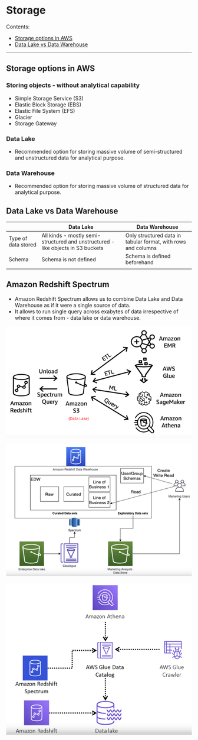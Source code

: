 # Storage

Contents: 
- [Storage options in AWS](#storage-options-in-aws)
- [Data Lake vs Data Warehouse](#data-lake-vs-data-warehouse)



---
## Storage options in AWS

### Storing objects - without analytical capability
* Simple Storage Service (S3)
* Elastic Block Storage (EBS)
* Elastic File System (EFS)
* Glacier
* Storage Gateway

### Data Lake
* Recommended option for storing massive volume of semi-structured and unstructured data for analytical purpose. 

### Data Warehouse
* Recommended option for storing massive volume of structured data for analytical purpose. 

## Data Lake vs Data Warehouse

|                     | Data Lake                                                                        | Data Warehouse                                                |
| ------------------- | -------------------------------------------------------------------------------- | ------------------------------------------------------------- |
| Type of data stored | All kinds - mostly semi-structured and unstructured - like objects in S3 buckets | Only structured data in tabular format, with rows and columns |
| Schema              | Schema is not defined                                                            | Schema is defined beforehand                                  |
|                     |                                                                                  |                                                               |


## Amazon Redshift Spectrum
* Amazon Redshift Spectrum allows us to combine Data Lake and Data Warehouse as if it were a single source of data. 
* It allows to run single query across exabytes of data irrespective of where it comes from - data lake or data warehouse. 

![Data Lake and Data Warehouse](../images/data_lake_data_warehouse.png)


![Amazon Redshift Spectrum](../images/redshift_spectrum.png)


![Redshift Spectrum II](../images/redshift_spectrum_II.png)
